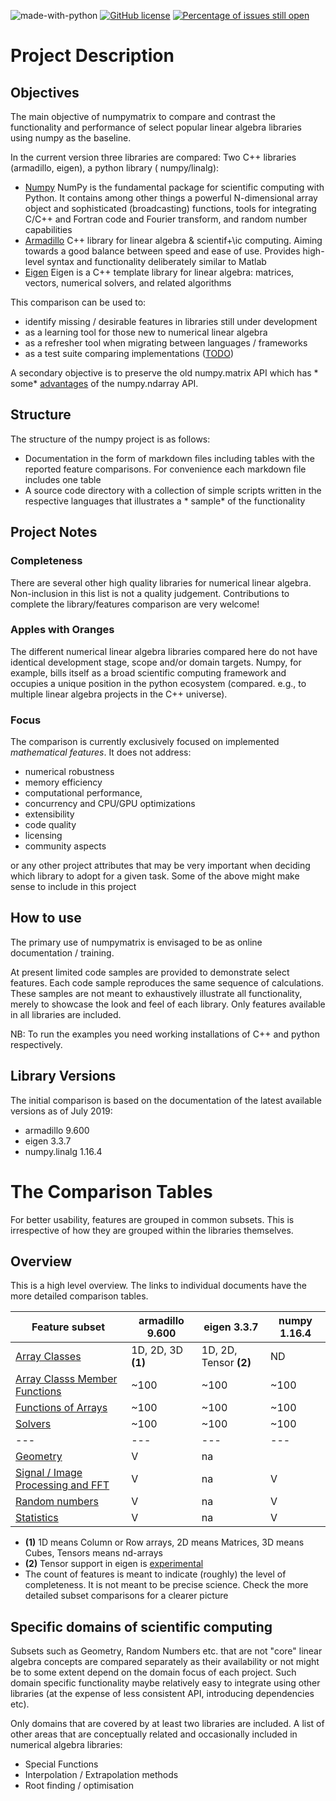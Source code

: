 ![made-with-python](https://img.shields.io/badge/Made%20with-Python-1f425f.svg)
[![GitHub license](https://img.shields.io/github/license/Naereen/StrapDown.js.svg)](https://github.com/Naereen/StrapDown.js/blob/master/LICENSE)
[![Percentage of issues still open](http://isitmaintained.com/badge/open/Naereen/badges.svg)](http://isitmaintained.com/project/Naereen/badges "Percentage of issues still open")

# Project Description

## Objectives

The main objective of numpymatrix to compare and contrast the functionality and performance of select popular linear algebra libraries using numpy as the baseline.

In the current version three libraries are compared: Two C++ libraries (armadillo, eigen), a python library ( numpy/linalg):

* [Numpy](https://www.numpy.org) NumPy is the fundamental package for scientific computing with Python. It contains among other things a powerful N-dimensional array object and sophisticated (broadcasting) functions, tools for integrating C/C++ and Fortran code and Fourier transform, and random number capabilities
* [Armadillo](http://arma.sourceforge.net) C++ library for linear algebra & scientif+\ic computing. Aiming towards a good balance between speed and ease of use. Provides high-level syntax and functionality deliberately similar to Matlab
* [Eigen](http://eigen.tuxfamily.org) Eigen is a C++ template library for linear algebra: matrices, vectors, numerical solvers, and related algorithms

This comparison can be used to:

* identify missing / desirable features in libraries still under development
* as a learning tool for those new to numerical linear algebra
* as a refresher tool when migrating between languages / frameworks
* as a test suite comparing implementations ([TODO](TODO.md))

A secondary objective is to preserve the old numpy.matrix API which has *
some* [advantages](https://numpy.org/doc/stable/user/numpy-for-matlab-users.html) of the numpy.ndarray API.

## Structure

The structure of the numpy project is as follows:

* Documentation in the form of markdown files including tables with the reported feature comparisons. For convenience each markdown file includes one table
* A source code directory with a collection of simple scripts written in the respective languages that illustrates a * sample* of the functionality

## Project Notes

### Completeness

There are several other high quality libraries for numerical linear algebra. Non-inclusion in this list is not a quality judgement. Contributions to complete the library/features comparison are very welcome!

### Apples with Oranges

The different numerical linear algebra libraries compared here do not have identical development stage, scope and/or domain targets. Numpy, for example, bills itself as a broad scientific computing framework and occupies a unique position in the python ecosystem (compared. e.g., to multiple linear algebra projects in the C++ universe).

### Focus

The comparison is currently exclusively focused on implemented _mathematical features_. It does not address:

* numerical robustness
* memory efficiency
* computational performance,
* concurrency and CPU/GPU optimizations
* extensibility
* code quality
* licensing
* community aspects

or any other project attributes that may be very important when deciding which library to adopt for a given task. Some of the above might make sense to include in this project

## How to use

The primary use of numpymatrix is envisaged to be as online documentation / training.

At present limited code samples are provided to demonstrate select features. Each code sample reproduces the same sequence of calculations. These samples are not meant to exhaustively illustrate all functionality, merely to showcase the look and feel of each library. Only features available in all libraries are included.

NB: To run the examples you need working installations of C++ and python respectively.

## Library Versions

The initial comparison is based on the documentation of the latest available versions as of July 2019:

* armadillo 9.600
* eigen 3.3.7
* numpy.linalg 1.16.4

# The Comparison Tables

For better usability, features are grouped in common subsets. This is irrespective of how they are grouped within the libraries themselves.

## Overview

This is a high level overview. The links to individual documents have the more detailed comparison tables.

| Feature subset                                      | armadillo 9.600    | eigen 3.3.7            | numpy 1.16.4 |
|-----------------------------------------------------|--------------------|------------------------|--------------|
| [Array Classes](Arrays.md)                          | 1D, 2D, 3D **(1)** | 1D, 2D, Tensor **(2)** | ND           |
| [Array Classs Member Functions](MemberFunctions.md) | ~100               | ~100                   | ~100         |
| [Functions of Arrays](Functions.md)                 | ~100               | ~100                   | ~100         |
| [Solvers](Solvers.md)                               | ~100               | ~100                   | ~100         |
| ---                                                 | ---                | ---                    | ---          |
| [Geometry](Geometry.md)                             | V                  | na                     |              |
| [Signal / Image Processing and FFT](FFT.md)         | V                  | na                     | V            |
| [Random numbers](Random.md)                         | V                  | na                     | V            |
| [Statistics](Statistics.md)                         | V                  | na                     | V            |

* **(1)** 1D means Column or Row arrays, 2D means Matrices, 3D means Cubes, Tensors means nd-arrays
* **(2)** Tensor support in eigen is [experimental](http://eigen.tuxfamily.org/index.php?title=Tensor_support)
* The count of features is meant to indicate (roughly) the level of completeness. It is not meant to be precise science.
  Check the more detailed subset comparisons for a clearer picture

## Specific domains of scientific computing

Subsets such as Geometry, Random Numbers etc. that are not "core" linear algebra concepts are compared separately as their availability or not might be to some extent depend on the domain focus of each project. Such domain specific functionality maybe relatively easy to integrate using other libraries (at the expense of less consistent API, introducing dependencies etc).

Only domains that are covered by at least two libraries are included. A list of other areas that are conceptually related and occasionally included in numerical algebra libraries:

* Special Functions
* Interpolation / Extrapolation methods
* Root finding / optimisation